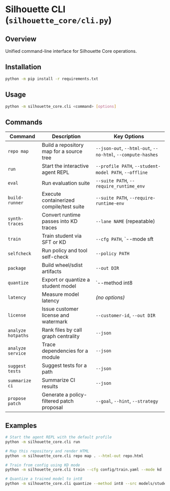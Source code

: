 # Silhouette CLI (`silhouette_core/cli.py`)

## Overview
Unified command-line interface for Silhouette Core operations.

## Installation
```bash
python -m pip install -r requirements.txt
```

## Usage
```bash
python -m silhouette_core.cli <command> [options]
```

## Commands

| Command | Description | Key Options |
|---------|-------------|-------------|
| `repo map` | Build a repository map for a source tree | `--json-out`, `--html-out`, `--no-html`, `--compute-hashes` |
| `run` | Start the interactive agent REPL | `--profile PATH`, `--student-model PATH`, `--offline` |
| `eval` | Run evaluation suite | `--suite PATH`, `--require_runtime_env` |
| `build-runner` | Execute containerized compile/test suite | `--suite PATH`, `--require-runtime-env` |
| `synth-traces` | Convert runtime passes into KD traces | `--lane NAME` (repeatable) |
| `train` | Train student via SFT or KD | `--cfg PATH`, `--mode sft|kd` |
| `selfcheck` | Run policy and tool self-check | `--policy PATH` |
| `package` | Build wheel/sdist artifacts | `--out DIR` |
| `quantize` | Export or quantize a student model | `--method int8|gguf|onnx-int8`, `--src`, `--out` |
| `latency` | Measure model latency | *(no options)* |
| `license` | Issue customer license and watermark | `--customer-id`, `--out DIR` |
| `analyze hotpaths` | Rank files by call graph centrality | `--json` |
| `analyze service` | Trace dependencies for a module | `--json` |
| `suggest tests` | Suggest tests for a path | `--json` |
| `summarize ci` | Summarize CI results | `--json` |
| `propose patch` | Generate a policy-filtered patch proposal | `--goal`, `--hint`, `--strategy` |

## Examples

```bash
# Start the agent REPL with the default profile
python -m silhouette_core.cli run

# Map this repository and render HTML
python -m silhouette_core.cli repo map . --html-out repo.html

# Train from config using KD mode
python -m silhouette_core.cli train --cfg config/train.yaml --mode kd

# Quantize a trained model to int8
python -m silhouette_core.cli quantize --method int8 --src models/student-core-kd --out artifacts/int8
```
